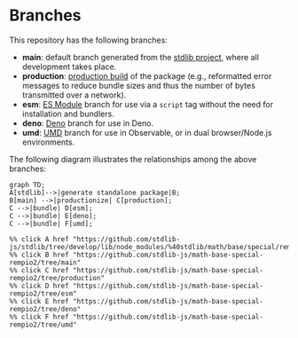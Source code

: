 <!--

@license Apache-2.0

Copyright (c) 2022 The Stdlib Authors.

Licensed under the Apache License, Version 2.0 (the "License");
you may not use this file except in compliance with the License.
You may obtain a copy of the License at

    http://www.apache.org/licenses/LICENSE-2.0

Unless required by applicable law or agreed to in writing, software
distributed under the License is distributed on an "AS IS" BASIS,
WITHOUT WARRANTIES OR CONDITIONS OF ANY KIND, either express or implied.
See the License for the specific language governing permissions and
limitations under the License.

-->

# Branches

This repository has the following branches:

-   **main**: default branch generated from the [stdlib project][stdlib-url], where all development takes place.
-   **production**: [production build][production-url] of the package (e.g., reformatted error messages to reduce bundle sizes and thus the number of bytes transmitted over a network).
-   **esm**: [ES Module][esm-url] branch for use via a `script` tag without the need for installation and bundlers.
-   **deno**: [Deno][deno-url] branch for use in Deno.
-   **umd**: [UMD][umd-url] branch for use in Observable, or in dual browser/Node.js environments.

The following diagram illustrates the relationships among the above branches:

```mermaid
graph TD;
A[stdlib]-->|generate standalone package|B;
B[main] -->|productionize| C[production];
C -->|bundle| D[esm];
C -->|bundle| E[deno];
C -->|bundle| F[umd];

%% click A href "https://github.com/stdlib-js/stdlib/tree/develop/lib/node_modules/%40stdlib/math/base/special/rempio2"
%% click B href "https://github.com/stdlib-js/math-base-special-rempio2/tree/main"
%% click C href "https://github.com/stdlib-js/math-base-special-rempio2/tree/production"
%% click D href "https://github.com/stdlib-js/math-base-special-rempio2/tree/esm"
%% click E href "https://github.com/stdlib-js/math-base-special-rempio2/tree/deno"
%% click F href "https://github.com/stdlib-js/math-base-special-rempio2/tree/umd"
```

[stdlib-url]: https://github.com/stdlib-js/stdlib/tree/develop/lib/node_modules/%40stdlib/math/base/special/rempio2
[production-url]: https://github.com/stdlib-js/math-base-special-rempio2/tree/production
[deno-url]: https://github.com/stdlib-js/math-base-special-rempio2/tree/deno
[umd-url]: https://github.com/stdlib-js/math-base-special-rempio2/tree/umd
[esm-url]: https://github.com/stdlib-js/math-base-special-rempio2/tree/esm